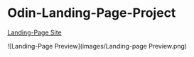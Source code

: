 # Odin-Landing-Page-Project

[Landing-Page Site](https://pongpatapee.github.io/Odin-Landing-Page-Project/)

![Landing-Page Preview](images/Landing-page Preview.png)
